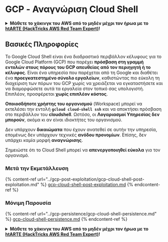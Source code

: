 # GCP - Αναγνώριση Cloud Shell

<details>

<summary><strong>Μάθετε το χάκινγκ του AWS από το μηδέν μέχρι τον ήρωα με το</strong> <a href="https://training.hacktricks.xyz/courses/arte"><strong>htARTE (HackTricks AWS Red Team Expert)</strong></a><strong>!</strong></summary>

Άλλοι τρόποι υποστήριξης του HackTricks:

* Εάν θέλετε να δείτε την **εταιρεία σας να διαφημίζεται στο HackTricks** ή να **κατεβάσετε το HackTricks σε μορφή PDF** ελέγξτε τα [**ΣΧΕΔΙΑ ΣΥΝΔΡΟΜΗΣ**](https://github.com/sponsors/carlospolop)!
* Αποκτήστε το [**επίσημο PEASS & HackTricks swag**](https://peass.creator-spring.com)
* Ανακαλύψτε [**την Οικογένεια PEASS**](https://opensea.io/collection/the-peass-family), τη συλλογή μας από αποκλειστικά [**NFTs**](https://opensea.io/collection/the-peass-family)
* **Εγγραφείτε στη** 💬 [**ομάδα Discord**](https://discord.gg/hRep4RUj7f) ή στη [**ομάδα telegram**](https://t.me/peass) ή **ακολουθήστε** με στο **Twitter** 🐦 [**@carlospolopm**](https://twitter.com/carlospolopm)**.**
* **Μοιραστείτε τα χάκινγκ κόλπα σας υποβάλλοντας PRs στα** [**HackTricks**](https://github.com/carlospolop/hacktricks) και [**HackTricks Cloud**](https://github.com/carlospolop/hacktricks-cloud) αποθετήρια του github.

</details>

## Βασικές Πληροφορίες

Το Google Cloud Shell είναι ένα διαδραστικό περιβάλλον κέλυφους για το Google Cloud Platform (GCP) που παρέχει **πρόσβαση στη γραμμή εντολών στους πόρους του GCP απευθείας από τον περιηγητή ή το κέλυφος**. Είναι ένα υπηρεσία που παρέχεται από τη Google και διαθέτει ένα **προεγκατεστημένο σύνολο εργαλείων**, καθιστώντας πιο εύκολη τη διαχείριση των πόρων του GCP χωρίς να χρειάζεται να εγκαταστήσετε και να διαμορφώσετε αυτά τα εργαλεία στον τοπικό σας υπολογιστή.\
Επιπλέον, προσφέρεται **χωρίς επιπλέον κόστος**.

**Οποιοσδήποτε χρήστης του οργανισμού** (Workspace) μπορεί να εκτελέσει την εντολή **`gcloud cloud-shell ssh`** και να αποκτήσει πρόσβαση στο περιβάλλον του **cloudshell**. Ωστόσο, οι **Λογαριασμοί Υπηρεσίας δεν μπορούν**, ακόμα κι αν είναι ιδιοκτήτες του οργανισμού.

Δεν υπάρχουν **δικαιώματα** που έχουν ανατεθεί σε αυτήν την υπηρεσία, επομένως δεν υπάρχουν τεχνικές **ανόδου προνομίων**. Επίσης, δεν υπάρχει καμία μορφή **αναγνώρισης**.

Σημειώστε ότι το Cloud Shell μπορεί να **απενεργοποιηθεί εύκολα** για τον οργανισμό.

### Μετά την Εκμετάλλευση

{% content-ref url="../gcp-post-exploitation/gcp-cloud-shell-post-exploitation.md" %}
[gcp-cloud-shell-post-exploitation.md](../gcp-post-exploitation/gcp-cloud-shell-post-exploitation.md)
{% endcontent-ref %}

### Μόνιμη Παρουσία

{% content-ref url="../gcp-persistence/gcp-cloud-shell-persistence.md" %}
[gcp-cloud-shell-persistence.md](../gcp-persistence/gcp-cloud-shell-persistence.md)
{% endcontent-ref %}

<details>

<summary><strong>Μάθετε το χάκινγκ του AWS από το μηδέν μέχρι τον ήρωα με το</strong> <a href="https://training.hacktricks.xyz/courses/arte"><strong>htARTE (HackTricks AWS Red Team Expert)</strong></a><strong>!</strong></summary>

Άλλοι τρόποι υποστήριξης του HackTricks:

* Εάν θέλετε να δείτε την **εταιρεία σας να διαφημίζεται στο HackTricks** ή να **κατεβάσετε το HackTricks σε μορφή PDF** ελέγξτε τα [**ΣΧΕΔΙΑ ΣΥΝΔΡΟΜΗΣ**](https://github.com/sponsors/carlospolop)!
* Αποκτήστε το [**επίσημο PEASS & HackTricks swag**](https://peass.creator-spring.com)
* Ανακαλύψτε [**την Οικογένεια PEASS**](https://opensea.io/collection/the-peass-family), τη συλλογή μας από αποκλειστικά [**NFTs**](https://opensea.io/collection/the-peass-family)
* **Εγγραφείτε στη** 💬 [**ομάδα Discord**](https://discord.gg/hRep4RUj7f) ή στη [**ομάδα telegram**](https://t.me/peass) ή **ακολουθήστε** με στο **Twitter** 🐦 [**@carlospolopm**](https://twitter.com/carlospolopm)**.**
* **Μοιραστείτε τα χάκινγκ κόλπα σας υποβάλλοντας PRs στα** [**HackTricks**](https://github.com/carlospolop/hacktricks) και [**HackTricks Cloud**](https://github.com/carlospolop/hacktricks-cloud) αποθετήρια του github.

</details>

